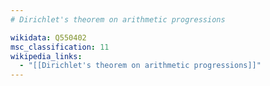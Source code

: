 ```yaml
---
# Dirichlet's theorem on arithmetic progressions

wikidata: Q550402
msc_classification: 11
wikipedia_links:
  - "[[Dirichlet's theorem on arithmetic progressions]]"
---
```

